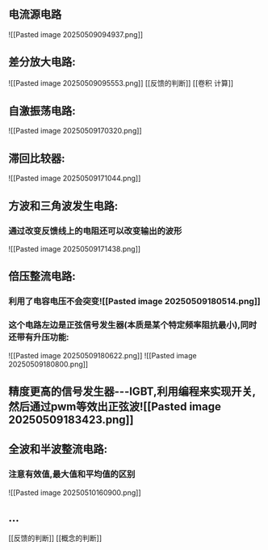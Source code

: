 
## 电流源电路

![[Pasted image 20250509094937.png]]

## 差分放大电路:
![[Pasted image 20250509095553.png]]
[[反馈的判断]]
[[卷积 计算]]
## 自激振荡电路:
![[Pasted image 20250509170320.png]]


## 滞回比较器:
![[Pasted image 20250509171044.png]]

## 方波和三角波发生电路:
### 通过改变反馈线上的电阻还可以改变输出的波形
![[Pasted image 20250509171438.png]]

## 倍压整流电路:
### 利用了电容电压不会突变![[Pasted image 20250509180514.png]]

### 这个电路左边是正弦信号发生器(本质是某个特定频率阻抗最小),同时还带有升压功能:
![[Pasted image 20250509180622.png]]
![[Pasted image 20250509180800.png]]

## 精度更高的信号发生器---IGBT,利用编程来实现开关,然后通过pwm等效出正弦波![[Pasted image 20250509183423.png]]

## 全波和半波整流电路:
### 注意有效值,最大值和平均值的区别
![[Pasted image 20250510160900.png]]
## ...

[[反馈的判断]]
[[概念的判断]]